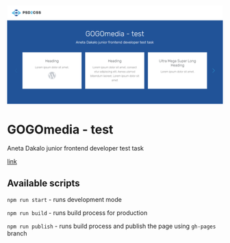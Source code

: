 ![cover](src/assets/img/fb.png)


# GOGOmedia - test

Aneta Dakalo junior frontend developer test task

[link](https://anastazjasta.github.io/gogomedia-test/)

## Available scripts

`npm run start` - runs development mode

`npm run build` - runs build process for production

`npm run publish` - runs build process and publish the page using `gh-pages` branch

